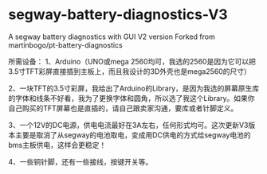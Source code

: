 # segway-battery-diagnostics-V3
A segway battery diagnostics with GUI V2 version Forked from martinbogo/pt-battery-diagnostics

所需设备：
1、Arduino（UNO或mega 2560均可，我选的2560是因为它可以把3.5寸TFT彩屏直接插到主板上，而且我设计的3D外壳也是mega2560的尺寸）

2、一块TFT的3.5寸彩屏，我给出了Arduino的Library，是因为我选的屏幕原生库的字体和线条不好看，我为了更换字体和圆角，所以选了我这个Library。如果你自己购买的TFT屏幕也是直插的，请自己跟卖家沟通，要库或者针脚定义。

3、一个12V的DC电源，供电电流最好在3A左右，任何形式均可。这次更新V3版本主要是取消了从segway的电池取电，变成用DC供电的方式给segway电池的bms主板供电，这样会更稳定！

4、一些铜针脚，还有一些接线，按键开关等。
